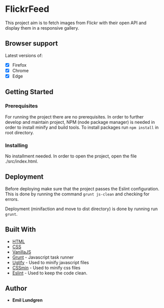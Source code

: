 # FlickrFeed 

This project aim is to fetch images from Flickr with their open API and display them in a responsive gallery. 

## Browser support
Latest versions of:
- [x] Firefox
- [x] Chrome
- [x] Edge

## Getting Started

### Prerequisites
For running the project there are no prerequisites. In order to further develop and maintain project, NPM (node package manager) is needed in order to install minify and build tools. To install packages run `npm install` in root directory.

### Installing
No installment needed. In order to open the project, open the file ./src/index.html.

## Deployment
Before deploying make sure that the project passes the Eslint configuration. This is done by running the command `grunt js-clean` and checking for errors. 

Deployment (minifaction and move to dist directory) is done by running run `grunt`.

## Built With

* [HTML](https://developer.mozilla.org/en-US/docs/Web/HTML) 
* [CSS](https://developer.mozilla.org/en-US/docs/Web/CSS) 
* [VanillaJS](https://developer.mozilla.org/en-US/docs/Web/JavaScript) 
* [Grunt](https://gruntjs.com/) - Javascript task runner 
* [Uglify](https://github.com/gruntjs/grunt-contrib-uglify) - Used to minify javascript files
* [CSSmin](https://github.com/gruntjs/grunt-contrib-cssmin) - Used to minify css files
* [Eslint](https://github.com/sindresorhus/grunt-eslint) - Used to keep the code clean. 

## Author

* **Emil Lundgren** 